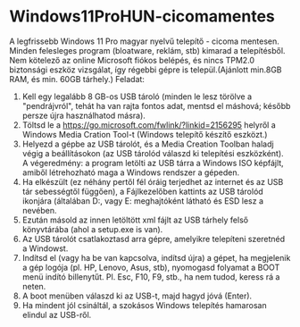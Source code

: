 # Windows11ProHUN-cicomamentes
A legfrissebb Windows 11 Pro magyar nyelvű telepítő - cicoma mentesen.
Minden felesleges program (bloatware, reklám, stb) kimarad a telepítésből.
Nem kötelező az online Microsoft fiókos belépés, és nincs TPM2.0 biztonsági eszköz vizsgálat, így régebbi gépre is települ.(Ajánlott min.8GB RAM, és min. 60GB tárhely.)
Feladat:
1. Kell egy legalább 8 GB-os USB tároló (minden le lesz törölve a "pendrájvról", tehát ha van rajta fontos adat, mentsd el máshová; később persze újra használhatod másra).
2. Töltsd le a https://go.microsoft.com/fwlink/?linkid=2156295 helyről a Windows Media Cration Tool-t (Windows telepítő készítő eszközt.)
3. Helyezd a gépbe az USB tárolót,  és a Media Creation Toolban haladj végig a beállításokon (az USB tárolód válaszd ki telepítési eszközként). A végeredmény: a program letölti az USB tárra a Windows ISO képfájlt, amiből létrehozható maga a Windows rendszer a gépeden.
4. Ha elkészült (ez néhány pertől fél óráig terjedhet az internet és az USB tár sebességtől függően), a Fájlkezelőben kattints az USB tárolód ikonjára (általában D:, vagy E: meghajtóként látható és ESD lesz a nevében.
5. Ezután másold az innen letöltött xml fájlt az USB tárhely felső könyvtárába (ahol a setup.exe is van).
6. Az USB tárolót csatlakoztasd arra gépre, amelyikre telepíteni szeretnéd a Windowst.
7. Indítsd el (vagy ha be van kapcsolva, indítsd újra) a gépet, ha megjelenik a gép logója (pl. HP, Lenovo, Asus, stb), nyomogasd folyamat a BOOT menü indító billenytűt. Pl. Esc, F10, F9, stb., ha nem tudod, keress rá a neten.
8. A boot menüben válaszd ki az USB-t, majd hagyd jóvá (Enter).
9. Ha mindent jól csináltál, a szokásos Windows telepítés hamarosan elindul az USB-ről.
